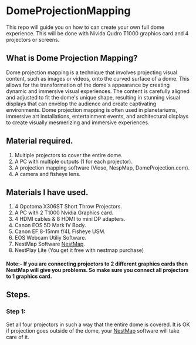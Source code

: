 # DomeProjectionMapping
This repo will guide you on how to can create your own full dome experience. This will be done with Nivida Qudro T1000 graphics card and 4 projectors or screens.

## What is Dome Projection Mapping?
Dome projection mapping is a technique that involves projecting visual content, such as images or videos, onto the curved surface of a dome. This allows for the transformation of the dome's appearance by creating dynamic and immersive visual experiences. The content is carefully aligned and adjusted to fit the dome's unique shape, resulting in stunning visual displays that can envelop the audience and create captivating environments. Dome projection mapping is often used in planetariums, immersive art installations, entertainment events, and architectural displays to create visually mesmerizing and immersive experiences.

## Material required.
1. Multiple projectors to cover the entire dome.
2. A PC with multiple outputs (1 for each projector).
4. A projection mapping software (Vioso, NespMap, DomeProjection.com).
5. A camera and fisheye lens.

## Materials I have used.
1. 4 Opotoma X306ST Short Throw Projectors.
2. A PC with 2 T1000 Nvidia Graphics card.
3. 4 HDMI cables & 8 HDMI to mini DP adapters.
4. Canon EOS 5D Mark IV Body.
5. Canon EF 8-15mm f/4L Fisheye USM.
6. EOS Webcam Utiliy Software.
7. NestMap Software [NestMap](https://nestimmersion.ca/nestmap.php).
8. NestPlay Lite (You get it free with nestmap purchase)

#### Note:- If you are connecting projectors to 2 different graphics cards then NestMap will give you problems. So make sure you connect all projectors to 1 graphics card.

## Steps.

### Step 1:
Set all four projectors in such a way that the entire dome is covered. It is OK if projection goes outside of the dome, your [NestMap](https://nestimmersion.ca/nestmap.php) software will take care of it.
